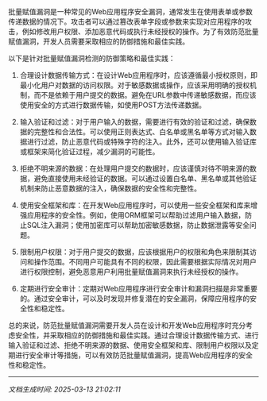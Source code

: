 批量赋值漏洞是一种常见的Web应用程序安全漏洞，通常发生在使用表单或参数传递数据的情况下。攻击者可以通过篡改表单字段或参数来实现对应用程序的攻击，例如修改用户权限、添加恶意代码或执行未经授权的操作。为了有效防范批量赋值漏洞，开发人员需要采取相应的防御措施和最佳实践。

以下是针对批量赋值漏洞检测的防御策略和最佳实践：

1. 合理设计数据传输方式：在设计Web应用程序时，应该遵循最小授权原则，即最小化用户对数据的访问权限。对于敏感数据或操作，应该采用明确的授权机制，而不是依赖于用户提交的数据。避免在URL参数中传递敏感数据，而应该使用安全的方式进行数据传输，如使用POST方法传递数据。

2. 输入验证和过滤：对于用户输入的数据，需要进行有效的验证和过滤，确保数据的完整性和合法性。可以使用正则表达式、白名单或黑名单等方式对输入数据进行过滤，防止恶意代码或特殊字符的注入。此外，还可以使用输入验证库或框架来简化验证过程，减少漏洞的可能性。

3. 拒绝不明来源的数据：在处理用户提交的数据时，应该谨慎对待不明来源的数据，避免直接使用未经验证的数据。可以通过设置白名单、黑名单或其他验证机制来防止恶意数据的注入，确保数据的安全性和完整性。

4. 使用安全框架和库：在开发Web应用程序时，可以使用一些安全框架和库来增强应用程序的安全性。例如，使用ORM框架可以帮助过滤用户输入数据，防止SQL注入漏洞；使用加密库可以帮助加密敏感数据，防止数据泄露等安全问题。

5. 限制用户权限：对于用户提交的数据，应该根据用户的权限和角色来限制其访问和操作范围。不同用户可能具有不同的权限，因此需要根据实际情况对用户进行权限控制，避免恶意用户利用批量赋值漏洞来执行未经授权的操作。

6. 定期进行安全审计：定期对Web应用程序进行安全审计和漏洞扫描是非常重要的。通过安全审计，可以及时发现并修复潜在的安全漏洞，保障应用程序的安全性和稳定性。

总的来说，防范批量赋值漏洞需要开发人员在设计和开发Web应用程序时充分考虑安全性，并采取相应的防御措施和最佳实践。通过合理设计数据传输方式、进行输入验证和过滤、拒绝不明来源的数据、使用安全框架和库、限制用户权限以及定期进行安全审计等措施，可以有效防范批量赋值漏洞，提高Web应用程序的安全性和稳定性。

---

*文档生成时间: 2025-03-13 21:02:11*











